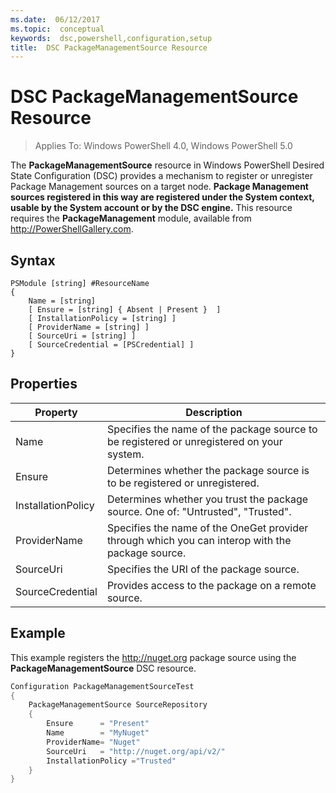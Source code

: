 ```yaml
---
ms.date:  06/12/2017
ms.topic:  conceptual
keywords:  dsc,powershell,configuration,setup
title:  DSC PackageManagementSource Resource
---
```


# DSC PackageManagementSource Resource

> Applies To: Windows PowerShell 4.0, Windows PowerShell 5.0

The **PackageManagementSource** resource in Windows PowerShell Desired State Configuration (DSC) provides a mechanism to register or unregister Package Management sources on a target node. **Package Management sources registered in this way are registered under the System context, usable by the System account or by the DSC engine.** This resource requires the **PackageManagement** module, available from http://PowerShellGallery.com.

## Syntax

```
PSModule [string] #ResourceName
{
    Name = [string]
	[ Ensure = [string] { Absent | Present }  ]
	[ InstallationPolicy = [string] ]
    [ ProviderName = [string] ]
    [ SourceUri = [string] ]
	[ SourceCredential = [PSCredential] ]
}
```

## Properties
|  Property  |  Description   |
|---|---|
| Name| Specifies the name of the package source to be registered or unregistered on your system.|
| Ensure| Determines whether the package source is to be registered or unregistered.|
| InstallationPolicy| Determines whether you trust the package source. One of: "Untrusted", "Trusted".|
| ProviderName| Specifies the name of the OneGet provider through which you can interop with the package source.|
| SourceUri| Specifies the URI of the package source.|
| SourceCredential| Provides access to the package on a remote source.|

## Example

This example registers the http://nuget.org package source using the **PackageManagementSource** DSC resource.

```powershell
Configuration PackageManagementSourceTest
{
	PackageManagementSource SourceRepository
	{
		Ensure      = "Present"
		Name        = "MyNuget"
		ProviderName= "Nuget"
		SourceUri   = "http://nuget.org/api/v2/"
		InstallationPolicy ="Trusted"
	}
}
```